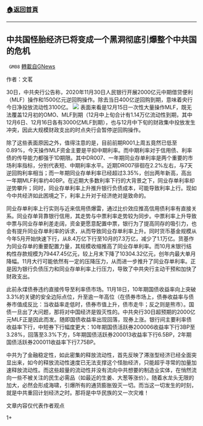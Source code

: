 ###  [:house:返回首頁](https://github.com/ourhimalayas/txt)
---

## 中共国怪胎经济已将变成一个黑洞彻底引爆整个中共国的危机
` GM08` [轉載自GNews](https://gnews.org/zh-hans/606428/)

作者：文茗

30日，中共央行公告称，2020年11月30日人民银行开展2000亿元中期借贷便利（MLF）操作和1500亿元逆回购操作。除去当日400亿逆回购到期，意味着央行今日净投放流动性3100亿。
![]()![](https://gnews-media-offload.s3.amazonaws.com/wp-content/uploads/2020/12/01005312/unnamed-1.jpg)
表面来看是12月15日一次性大量操作MLF，既无法覆盖12月初的OMO、MLF到期（12月中上旬合计有1.14万亿流动性到期，其中12月6日、12月16日各有3000亿MLF到期），也与12月中下旬的财政集中投放发生冲突，因此大规模财政支出的时点央行会暂停逆回购操作。

除了这些表面原因之外，值得注意的是，目前前期R001上周五竟然已低至0.89%，今天操作MLF资金主要是平抑中期利率。而中期利率对于信用债、利率债的传导能力都强于1D期限。其中DR007、一年期同业存单利率是两个重要的市场利率指标，分别代表短、中期利率水平。近期DR007徘徊在2.2%左右，与7天逆回购利率相当；而一年期同业存单利率已经超过3.35%，创出两年新高，高出一年期MLF利率约40BP。在近期大多数利率下行的大背景之下，同业存单利率却逆势攀升；同时，同业存单利率上升推升银行负债成本，可能导致利率上行。现如今中共经济如此困境之下，利率上升对于经济绝对是致命的。

同业存单利率上行实则与近来信用债爆雷，通过比价效应推高信用债利率有直接关系。同业存单背靠银行信用，其走势与中票利率走势较为同步。中票利率上升导致中票与同业存单利差走阔，资金更愿意配置中票，银行为了提高同存的吸引力，也会有提升同业存单利率的诉求，从而导致同业存单利率上升。同时货币基金规模从今年5月开始快速下行，从8.4万亿下行至10月的7.3万亿，减少了1.1万亿。货基作为同业存单的重要配置力量，其规模收缩推高了同业存单利率。而10月末银行结构性存款规模为79447.45亿元，较上月末下降了10304.32亿元，创年内最大单月降幅。11月大行可能依然有一定的压降压力，从而进一步推升了同业存单利率。正是因为银行负债压力和同业存单利率上行压力，导致了中共央行主动干预和加快了财政支出。

此前永煤债券违约直接传导至利率债市场。11月18日，10年期国债收益率向上突破3.3%的关键的安全边际点位，升至逾一年高位（在债券市场上，债券收益率与债券市值成反比：当收益率走低时，债券市值上升，债市走牛；反之则是熊市）。国债一旦出了大问题，那将对中国经济是毁灭性的。中共央行30日超预期的2000亿元MLF正是因此而发。随即国债收益率出现回落，现券上涨。银行间主要利率债收益率下行，中短券下行幅度更大：10年期国债活跃券200006收益率下行3BP至3.28%，回落至3.3%下方，5年期国债活跃券200013收益率下行6.5BP，2年期国债活跃券200011收益率下行7.75BP。

中共为了金融稳定性，如此密集的释放流动性，首先反映了滞涨型经济已经全面突显出来，如今的释放流动性速度已无法支撑这个怪胎经济，只能超乎寻常的加量加速释放流动性。而这些超量的流动性并没有流向中共想要的制造业实体，在悄然流向一些不被关注的民生必需品（如最近的生姜、大葱等涨价）。随着水龙头无限的加大，必然会形成海啸，引爆所有的通货膨胀毁灭一切。而当这一切发生的时刻，就是中共重回计划经济之时。那将是中华民族的又一次灾难！

文章内容仅代表作者观点

1+
